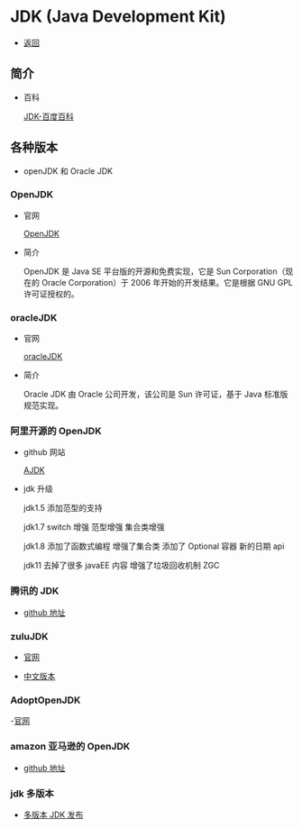 # JDK (Java Development Kit)

- [返回](./README.md)

## 简介

- 百科

  [JDK-百度百科](https://baike.baidu.com/item/jdk/1011?fr=aladdin)

## 各种版本

- openJDK 和 Oracle JDK

### OpenJDK

- 官网

  [OpenJDK](http://openjdk.java.net/)

- 简介

  OpenJDK 是 Java SE 平台版的开源和免费实现，它是 Sun Corporation（现在的 Oracle Corporation）于 2006 年开始的开发结果。它是根据 GNU GPL 许可证授权的。

### oracleJDK

- 官网

  [oracleJDK](https://www.oracle.com/technetwork/java/javase/overview/index.html)

- 简介

  Oracle JDK 由 Oracle 公司开发，该公司是 Sun 许可证，基于 Java 标准版规范实现。

### 阿里开源的 OpenJDK

- github 网站

  [AJDK](https://github.com/alibaba/dragonwell8)

- jdk 升级

  jdk1.5 添加范型的支持

  jdk1.7 switch 增强 范型增强 集合类增强

  jdk1.8 添加了函数式编程 增强了集合类 添加了 Optional 容器 新的日期 api

  jdk11 去掉了很多 javaEE 内容 增强了垃圾回收机制 ZGC

### 腾讯的 JDK

- [github 地址](https://github.com/Tencent/TencentKona-8)

### zuluJDK

- [官网](https://www.azul.com/)

- [中文版本](https://cn.azul.com/)

### AdoptOpenJDK

-[官网](https://adoptopenjdk.net/)

### amazon 亚马逊的 OpenJDK

- [github 地址](https://github.com/corretto)

### jdk 多版本

- [多版本 JDK 发布](https://adoptium.net/zh-CN/)
